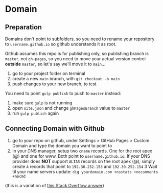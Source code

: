 # Domain

## Preparation

Domains don't point to subfolders, so you need to rename your repository to `username.github.io` so github understands it as root.

Github assumes this repo is for publishing only, so publishing branch is `master`, not `gh-pages`, so you need to move your actual version control **outside** `master`, so let's say we'll move it to `main`...

1. go to your project folder on terminal
1. create a new `main` branch, with `git checkout -b main`
1. push changes to your new branch, to test

You need to point `gulp publish` to push to `master` instead:

1. make sure `gulp` is not running
1. open `site.json` and change `ghPagesBranch` value to `master`
1. run `gulp publish` again

## Connecting Domain with Github

1. go to your repo on github, under Settings > GitHub Pages > Custom Domain and type the domain you want to point to
2. In your DNS manager, setup two `cname` records. One for the root apex (@) and one for www. Both point to `username.github.io`. If your DNS provider does **NOT** support `ALIAS` records on the root apex (@), simply create `A` records that point to `192.30.252.153` and `192.30.252.154`
3 Wait til your name servers update: `dig yourdomain.com +nostats +nocomments +nocmd`

(this is a variation of [this Stack Overflow answer](https://stackoverflow.com/a/9123911/3754357))